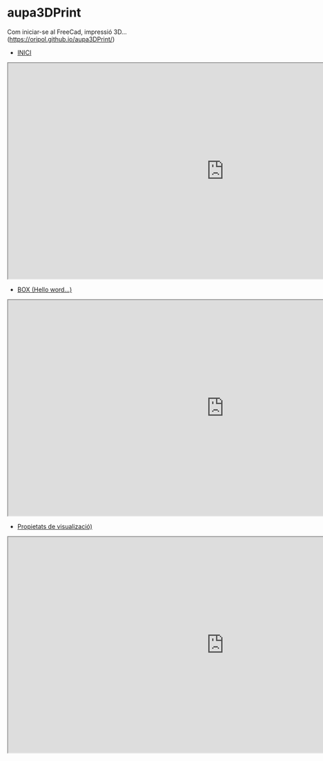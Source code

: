 # aupa3DPrint
Com iniciar-se al FreeCad, impressió 3D... (https://oripol.github.io/aupa3DPrint/)

- [INICI](https://www.youtube.com/watch?v=2_DbFzFV9D4&list=PLmnz0JqIMEzWQV-3ce9tVB_LFH9a91YHf) 
<iframe width="1000" height="500" src="https://www.youtube.com/embed/2_DbFzFV9D4"></iframe>

- [BOX (Hello word...)](https://www.youtube.com/watch?v=ICHc7Z4vXXQ&list=PLmnz0JqIMEzWQV-3ce9tVB_LFH9a91YHf&index=2)
<iframe width="1000" height="500" src="https://www.youtube.com/embed/ICHc7Z4vXXQ"></iframe>

- [Propietats de visualizació)](https://www.youtube.com/watch?v=dOdAtUmgW4k&list=PLmnz0JqIMEzWQV-3ce9tVB_LFH9a91YHf&index=3)
<iframe width="1000" height="500" src="https://www.youtube.com/embed/dOdAtUmgW4k"></iframe>
